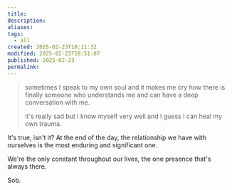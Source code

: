 ```yaml
---
title: 
description: 
aliases: 
tags:
  - all
created: 2025-02-23T18:11:32
modified: 2025-02-23T18:51:07
published: 2025-02-23
permalink: 
---
```


> sometimes I speak to my own soul
> and it makes me cry
> how there is finally someone who understands me
> and can have a deep conversation with me.
> 
> it's really sad
> but I know myself very well
> and I guess
> I can heal my own trauma.

It's true, isn't it? At the end of the day, the relationship we have with ourselves is the most enduring and significant one.

We're the only constant throughout our lives, the one presence that's always there.

Sob.
